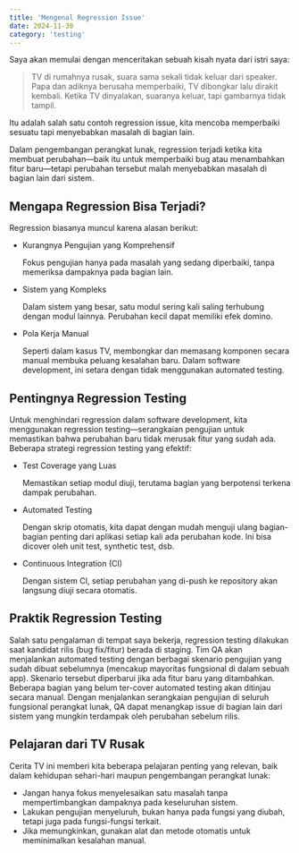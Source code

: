 ```yaml
---
title: 'Mengenal Regression Issue'
date: 2024-11-30
category: 'testing'
---
```


Saya akan memulai dengan menceritakan sebuah kisah nyata dari istri saya:

> TV di rumahnya rusak, suara sama sekali tidak keluar dari speaker. Papa dan adiknya berusaha memperbaiki, TV dibongkar lalu dirakit kembali. Ketika TV dinyalakan, suaranya keluar, tapi gambarnya tidak tampil.

Itu adalah salah satu contoh regression issue, kita mencoba memperbaiki sesuatu tapi menyebabkan masalah di bagian lain.

Dalam pengembangan perangkat lunak, regression terjadi ketika kita membuat perubahan—baik itu untuk memperbaiki bug atau menambahkan fitur baru—tetapi perubahan tersebut malah menyebabkan masalah di bagian lain dari sistem.

## Mengapa Regression Bisa Terjadi?

Regression biasanya muncul karena alasan berikut:

- Kurangnya Pengujian yang Komprehensif

  Fokus pengujian hanya pada masalah yang sedang diperbaiki, tanpa memeriksa dampaknya pada bagian lain.

- Sistem yang Kompleks

  Dalam sistem yang besar, satu modul sering kali saling terhubung dengan modul lainnya. Perubahan kecil dapat memiliki efek domino.

- Pola Kerja Manual

  Seperti dalam kasus TV, membongkar dan memasang komponen secara manual membuka peluang kesalahan baru. Dalam software development, ini setara dengan tidak menggunakan automated testing.

## Pentingnya Regression Testing

Untuk menghindari regression dalam software development, kita menggunakan regression testing—serangkaian pengujian untuk memastikan bahwa perubahan baru tidak merusak fitur yang sudah ada. Beberapa strategi regression testing yang efektif:

- Test Coverage yang Luas

  Memastikan setiap modul diuji, terutama bagian yang berpotensi terkena dampak perubahan.

- Automated Testing

  Dengan skrip otomatis, kita dapat dengan mudah menguji ulang bagian-bagian penting dari aplikasi setiap kali ada perubahan kode. Ini bisa dicover oleh unit test, synthetic test, dsb.

- Continuous Integration (CI)

  Dengan sistem CI, setiap perubahan yang di-push ke repository akan langsung diuji secara otomatis.

## Praktik Regression Testing

Salah satu pengalaman di tempat saya bekerja, regression testing dilakukan saat kandidat rilis (bug fix/fitur) berada di staging. Tim QA akan menjalankan automated testing dengan berbagai skenario pengujian yang sudah dibuat sebelumnya (mencakup mayoritas fungsional di dalam sebuah app). Skenario tersebut diperbarui jika ada fitur baru yang ditambahkan. Beberapa bagian yang belum ter-cover automated testing akan ditinjau secara manual. Dengan menjalankan serangkaian pengujian di seluruh fungsional perangkat lunak, QA dapat menangkap issue di bagian lain dari sistem yang mungkin terdampak oleh perubahan sebelum rilis. 

## Pelajaran dari TV Rusak

Cerita TV ini memberi kita beberapa pelajaran penting yang relevan, baik dalam kehidupan sehari-hari maupun pengembangan perangkat lunak:

- Jangan hanya fokus menyelesaikan satu masalah tanpa mempertimbangkan dampaknya pada keseluruhan sistem.
- Lakukan pengujian menyeluruh, bukan hanya pada fungsi yang diubah, tetapi juga pada fungsi-fungsi terkait.
- Jika memungkinkan, gunakan alat dan metode otomatis untuk meminimalkan kesalahan manual.